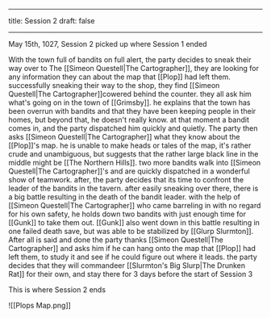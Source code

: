 
---
title: Session 2
draft: false

---


May 15th, 1027, Session 2 picked up where Session 1 ended 

With the town full of bandits on full alert, the party decides to sneak their way over to The [[Simeon Questell|The Cartographer]], they are looking for any information they can about the map that [[Plop]] had left them. successfully sneaking their way to the shop, they find [[Simeon Questell|The Cartographer]]cowered behind the counter. they all ask him what's going on in the town of [[Grimsby]]. he explains that the town has been overrun with bandits and that they have been keeping people in their homes, but beyond that, he doesn't really know. at that moment a bandit comes in, and the party dispatched him quickly and quietly. The party then asks [[Simeon Questell|The Cartographer]] what they know about the [[Plop]]'s map. he is unable to make heads or tales of the map, it's rather crude and unambiguous, but suggests that the rather large black line in the middle might be [[The Northern Hills]]. two more bandits walk into [[Simeon Questell|The Cartographer]]'s and are quickly dispatched in a wonderful show of teamwork. after, the party decides that its time to confront the leader of the bandits in the tavern. after easily sneaking over there, there is a big battle resulting in the death of the bandit leader. with the help of [[Simeon Questell|The Cartographer]] who came barreling in with no regard for his own safety, he holds down two bandits with just enough time for [[Gunk]] to take them out. [[Gunk]] also went down in this battle resulting in one failed death save, but was able to be stabilized by [[Glurp Slurmton]]. After all is said and done the party thanks [[Simeon Questell|The Cartographer]] and asks him if he can hang onto the map that [[Plop]] had left them, to study it and see if he could figure out where it leads. the party decides that they will commandeer [[Slurmton's Big Slurp|The Drunken Rat]] for their own, and stay there for 3 days before the start of Session 3

This is where Session 2 ends



![[Plops Map.png]]
